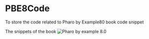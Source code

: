 # PBE8Code
To store the code related to Pharo by Example80 book code snippet


The snippets of the book ![Pharo by example 8.0](http://books.pharo.org) 
